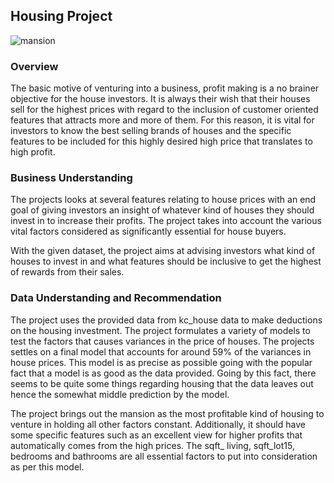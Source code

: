 ## Housing Project
![mansion](https://user-images.githubusercontent.com/110408623/193386101-03d066b4-5862-4f7e-8e44-4118cf4c571e.jpg)
### Overview
The basic motive of venturing into a business, profit making is a no brainer objective for the house investors. It is always their wish that their houses sell for the highest prices with regard to the inclusion of customer oriented features that attracts more and more of them. For this reason, it is vital for investors to know the best selling brands of houses and the specific features to be included for this highly desired high price that translates to high profit. 
### Business Understanding 
The projects looks at several features relating to house prices with an end goal of giving investors an insight of whatever kind of houses they should invest in to increase their profits. The project takes into account the various vital factors considered as significantly essential for house buyers.

With the given dataset, the project aims at advising investors what kind of houses to invest in and what features should be inclusive to get the highest of rewards from their sales. 

### Data Understanding and Recommendation
The project uses the provided data from kc_house data to make deductions on the housing investment. The project formulates a variety of models to test the factors that causes variances in the price of houses. The projects settles on a final model that accounts for around 59% of the variances in house prices. This model is as precise as possible going with the popular fact that a model is as good as the data provided. Going by this fact, there seems to be quite some things regarding housing that the data leaves out hence the somewhat middle prediction by the model. 

The project brings out the mansion as the most profitable kind of housing to venture in holding all other factors constant. Additionally, it should have some specific features such as an excellent view for higher profits that automatically comes from the high prices. The sqft_ living, sqft_lot15, bedrooms and bathrooms are all essential factors to put into consideration as per this model. 

